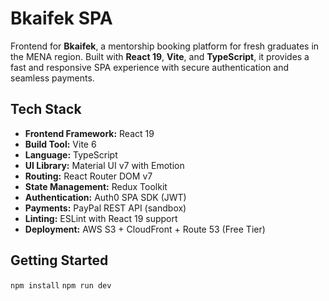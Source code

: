 # Bkaifek SPA

Frontend for **Bkaifek**, a mentorship booking platform for fresh graduates in the MENA region. Built with **React 19**, **Vite**, and **TypeScript**, it provides a fast and responsive SPA experience with secure authentication and seamless payments.

## Tech Stack

- **Frontend Framework:** React 19
- **Build Tool:** Vite 6
- **Language:** TypeScript
- **UI Library:** Material UI v7 with Emotion
- **Routing:** React Router DOM v7
- **State Management:** Redux Toolkit
- **Authentication:** Auth0 SPA SDK (JWT)
- **Payments:** PayPal REST API (sandbox)
- **Linting:** ESLint with React 19 support
- **Deployment:** AWS S3 + CloudFront + Route 53 (Free Tier)

## Getting Started

`npm install`
`npm run dev`
